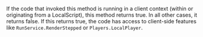 If the code that invoked this method is running in a client context (within or originating from a LocalScript), this method returns true. In all other cases, it returns false. If this returns true, the code has access to client-side features like `RunService.RenderStepped` or `Players.LocalPlayer`.